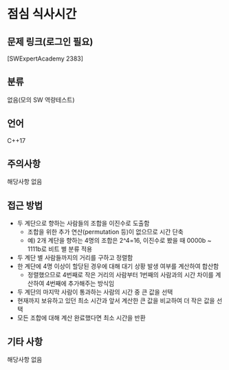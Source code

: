 # 점심 식사시간
## 문제 링크(로그인 필요)
[SWExpertAcademy 2383]
## 분류
없음(모의 SW 역량테스트)
## 언어
C++17
## 주의사항
해당사항 없음
## 접근 방법
* 두 계단으로 향하는 사람들의 조합을 이진수로 도출함
  + 조합을 위한 추가 연산(permutation 등)이 없으므로 시간 단축
  + 예) 2개 계단을 향하는 4명의 조합은 2^4=16, 이진수로 봤을 때 0000b ~ 1111b로 비트 별 분류 적용
* 두 계단 별 사람들까지의 거리를 구하고 정렬함
* 한 계단에 4명 이상이 할당된 경우에 대해 대기 상황 발생 여부를 계산하여 합산함
  + 정렬했으므로 4번째로 작은 거리의 사람부터 1번째의 사람과의 시간 차이를 계산하여 4번째에 추가해주는 방식임
* 두 계단의 마지막 사람이 통과하는 사람의 시간 중 큰 값을 선택
* 현재까지 보유하고 있던 최소 시간과 앞서 계산한 큰 값을 비교하여 더 작은 값을 선택
* 모든 조합에 대해 계산 완료했다면 최소 시간을 반환
## 기타 사항
해당사항 없음